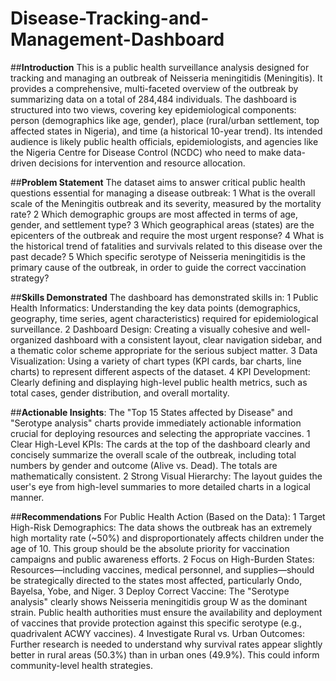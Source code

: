 # Disease-Tracking-and-Management-Dashboard
##**Introduction**
This is a public health surveillance analysis designed for tracking and managing an outbreak of Neisseria meningitidis (Meningitis). It provides a comprehensive, multi-faceted overview of the outbreak by summarizing data on a total of 284,484 individuals. The dashboard is structured into two views, covering key epidemiological components: person (demographics like age, gender), place (rural/urban settlement, top affected states in Nigeria), and time (a historical 10-year trend). Its intended audience is likely public health officials, epidemiologists, and agencies like the Nigeria Centre for Disease Control (NCDC) who need to make data-driven decisions for intervention and resource allocation.

##**Problem Statement**
The dataset aims to answer critical public health questions essential for managing a disease outbreak:
1 What is the overall scale of the Meningitis outbreak and its severity, measured by the mortality rate?
2 Which demographic groups are most affected in terms of age, gender, and settlement type?
3 Which geographical areas (states) are the epicenters of the outbreak and require the most urgent response?
4 What is the historical trend of fatalities and survivals related to this disease over the past decade?
5 Which specific serotype of Neisseria meningitidis is the primary cause of the outbreak, in order to guide the correct vaccination strategy?

##**Skills Demonstrated**
The dashboard has demonstrated skills in:
1  Public Health Informatics: Understanding the key data points (demographics, geography, time series, agent characteristics) required for epidemiological surveillance.
2  Dashboard Design: Creating a visually cohesive and well-organized dashboard with a consistent layout, clear navigation sidebar, and a thematic color scheme appropriate for the serious subject matter.
3  Data Visualization: Using a variety of chart types (KPI cards, bar charts, line charts) to represent different aspects of the dataset.
4  KPI Development: Clearly defining and displaying high-level public health metrics, such as total cases, gender distribution, and overall mortality.

##**Actionable Insights**: The "Top 15 States affected by Disease" and "Serotype analysis" charts provide immediately actionable information crucial for deploying resources and selecting the appropriate vaccines.
1  Clear High-Level KPIs: The cards at the top of the dashboard clearly and concisely summarize the overall scale of the outbreak, including total numbers by gender and outcome (Alive vs. Dead). The totals are mathematically consistent.
2  Strong Visual Hierarchy: The layout guides the user's eye from high-level summaries to more detailed charts in a logical manner.

##**Recommendations**
For Public Health Action (Based on the Data):
1  Target High-Risk Demographics: The data shows the outbreak has an extremely high mortality rate (~50%) and disproportionately affects children under the age of 10. This group should be the absolute priority for vaccination campaigns and public awareness efforts.
2  Focus on High-Burden States: Resources—including vaccines, medical personnel, and supplies—should be strategically directed to the states most affected, particularly Ondo, Bayelsa, Yobe, and Niger.
3  Deploy Correct Vaccine: The "Serotype analysis" clearly shows Neisseria meningitidis group W as the dominant strain. Public health authorities must ensure the availability and deployment of vaccines that provide protection against this specific serotype (e.g., quadrivalent ACWY vaccines).
4  Investigate Rural vs. Urban Outcomes: Further research is needed to understand why survival rates appear slightly better in rural areas (50.3%) than in urban ones (49.9%). This could inform community-level health strategies.

